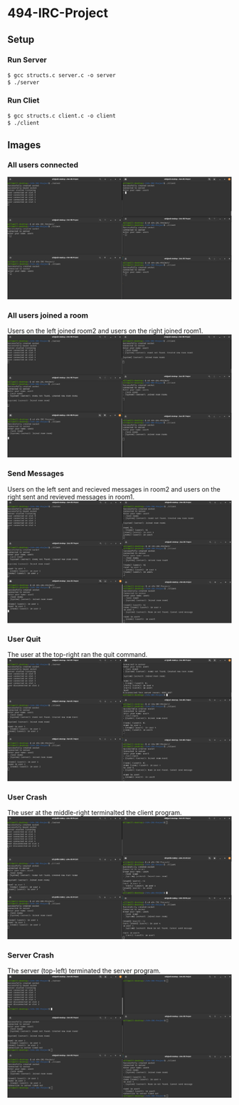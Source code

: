 # 494-IRC-Project

## Setup

### Run Server
```
$ gcc structs.c server.c -o server
$ ./server
```

### Run Cliet
```
$ gcc structs.c client.c -o client
$ ./client
```
## Images
### All users connected
![All users connected](images/connected.png)

### All users joined a room
Users on the left joined room2 and users on the right joined room1.
![All users connected](images/join_rooms.png)

### Send Messages
Users on the left sent and recieved messages in room2 and users on the right sent and revieved messages in room1.
![All users connected](images/send_message.png)

### User Quit
The user at the top-right ran the quit command.
![All users connected](images/quit.png)


### User Crash
The user at the middle-right terminalted the client program.
![All users connected](images/crash.png)


### Server Crash
The server (top-left) terminated the server program.
![All users connected](images/server_crash.png)
